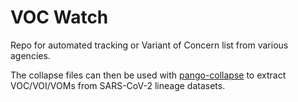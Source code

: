 # VOC Watch 

Repo for automated tracking or Variant of Concern list from various agencies. 

The collapse files can then be used with [pango-collapse](https://github.com/MDU-PHL/pango-collapse) to extract VOC/VOI/VOMs from SARS-CoV-2 lineage datasets. 

